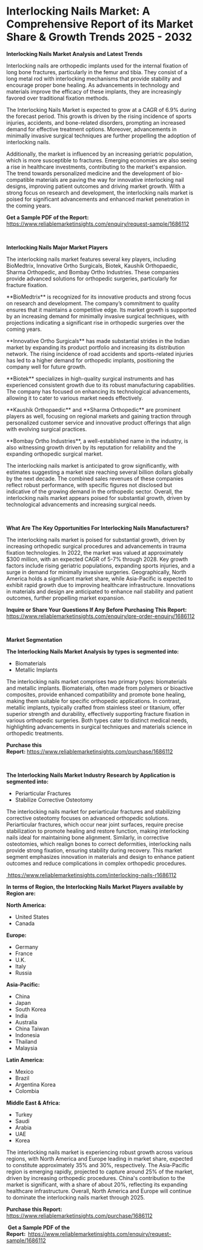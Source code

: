 <p><h1>Interlocking Nails Market: A Comprehensive Report of its Market Share & Growth Trends 2025 - 2032</h1></p><p><strong>Interlocking Nails Market Analysis and Latest Trends</strong></p>
<p><p>Interlocking nails are orthopedic implants used for the internal fixation of long bone fractures, particularly in the femur and tibia. They consist of a long metal rod with interlocking mechanisms that provide stability and encourage proper bone healing. As advancements in technology and materials improve the efficacy of these implants, they are increasingly favored over traditional fixation methods.</p><p>The Interlocking Nails Market is expected to grow at a CAGR of 6.9% during the forecast period. This growth is driven by the rising incidence of sports injuries, accidents, and bone-related disorders, prompting an increased demand for effective treatment options. Moreover, advancements in minimally invasive surgical techniques are further propelling the adoption of interlocking nails.</p><p>Additionally, the market is influenced by an increasing geriatric population, which is more susceptible to fractures. Emerging economies are also seeing a rise in healthcare investments, contributing to the market's expansion. The trend towards personalized medicine and the development of bio-compatible materials are paving the way for innovative interlocking nail designs, improving patient outcomes and driving market growth. With a strong focus on research and development, the interlocking nails market is poised for significant advancements and enhanced market penetration in the coming years.</p></p>
<p><strong>Get a Sample PDF of the Report:&nbsp;</strong> <a href="https://www.reliablemarketinsights.com/enquiry/request-sample/1686112?utm_campaign=1558&utm_medium=2&utm_source=Github&utm_content=ia&utm_term=13042025&utm_id=interlocking-nails">https://www.reliablemarketinsights.com/enquiry/request-sample/1686112</a></p>
<p>&nbsp;</p>
<p><strong>Interlocking Nails Major Market Players</strong></p>
<p><p>The interlocking nails market features several key players, including BioMedtrix, Innovative Ortho Surgicals, Biotek, Kaushik Orthopaedic, Sharma Orthopedic, and Bombay Ortho Industries. These companies provide advanced solutions for orthopedic surgeries, particularly for fracture fixation.</p><p>**BioMedtrix** is recognized for its innovative products and strong focus on research and development. The company’s commitment to quality ensures that it maintains a competitive edge. Its market growth is supported by an increasing demand for minimally invasive surgical techniques, with projections indicating a significant rise in orthopedic surgeries over the coming years.</p><p>**Innovative Ortho Surgicals** has made substantial strides in the Indian market by expanding its product portfolio and increasing its distribution network. The rising incidence of road accidents and sports-related injuries has led to a higher demand for orthopedic implants, positioning the company well for future growth.</p><p>**Biotek** specializes in high-quality surgical instruments and has experienced consistent growth due to its robust manufacturing capabilities. The company has focused on enhancing its technological advancements, allowing it to cater to various market needs effectively.</p><p>**Kaushik Orthopaedic** and **Sharma Orthopedic** are prominent players as well, focusing on regional markets and gaining traction through personalized customer service and innovative product offerings that align with evolving surgical practices.</p><p>**Bombay Ortho Industries**, a well-established name in the industry, is also witnessing growth driven by its reputation for reliability and the expanding orthopedic surgical market. </p><p>The interlocking nails market is anticipated to grow significantly, with estimates suggesting a market size reaching several billion dollars globally by the next decade. The combined sales revenues of these companies reflect robust performance, with specific figures not disclosed but indicative of the growing demand in the orthopedic sector. Overall, the interlocking nails market appears poised for substantial growth, driven by technological advancements and increasing surgical needs.</p></p>
<p>&nbsp;</p>
<p><strong>What Are The Key Opportunities For Interlocking Nails Manufacturers?</strong></p>
<p><p>The interlocking nails market is poised for substantial growth, driven by increasing orthopedic surgical procedures and advancements in trauma fixation technologies. In 2022, the market was valued at approximately $300 million, with an expected CAGR of 5-7% through 2028. Key growth factors include rising geriatric populations, expanding sports injuries, and a surge in demand for minimally invasive surgeries. Geographically, North America holds a significant market share, while Asia-Pacific is expected to exhibit rapid growth due to improving healthcare infrastructure. Innovations in materials and design are anticipated to enhance nail stability and patient outcomes, further propelling market expansion.</p></p>
<p><strong>Inquire or Share Your Questions If Any Before Purchasing This Report:</strong> <a href="https://www.reliablemarketinsights.com/enquiry/pre-order-enquiry/1686112?utm_campaign=1558&utm_medium=2&utm_source=Github&utm_content=ia&utm_term=13042025&utm_id=interlocking-nails">https://www.reliablemarketinsights.com/enquiry/pre-order-enquiry/1686112</a></p>
<p>&nbsp;</p>
<p><strong>Market Segmentation</strong></p>
<p><strong>The Interlocking Nails Market Analysis by types is segmented into:</strong></p>
<p><ul><li>Biomaterials</li><li>Metallic Implants</li></ul></p>
<p><p>The interlocking nails market comprises two primary types: biomaterials and metallic implants. Biomaterials, often made from polymers or bioactive composites, provide enhanced compatibility and promote bone healing, making them suitable for specific orthopedic applications. In contrast, metallic implants, typically crafted from stainless steel or titanium, offer superior strength and durability, effectively supporting fracture fixation in various orthopedic surgeries. Both types cater to distinct medical needs, highlighting advancements in surgical techniques and materials science in orthopedic treatments.</p></p>
<p><strong>Purchase this Report:&nbsp;</strong><a href="https://www.reliablemarketinsights.com/purchase/1686112?utm_campaign=1558&utm_medium=2&utm_source=Github&utm_content=ia&utm_term=13042025&utm_id=interlocking-nails">https://www.reliablemarketinsights.com/purchase/1686112</a></p>
<p>&nbsp;</p>
<p><strong>The Interlocking Nails Market Industry Research by Application is segmented into:</strong></p>
<p><ul><li>Periarticular Fractures</li><li>Stabilize Corrective Osteotomy</li></ul></p>
<p><p>The interlocking nails market for periarticular fractures and stabilizing corrective osteotomy focuses on advanced orthopedic solutions. Periarticular fractures, which occur near joint surfaces, require precise stabilization to promote healing and restore function, making interlocking nails ideal for maintaining bone alignment. Similarly, in corrective osteotomies, which realign bones to correct deformities, interlocking nails provide strong fixation, ensuring stability during recovery. This market segment emphasizes innovation in materials and design to enhance patient outcomes and reduce complications in complex orthopedic procedures.</p></p>
<p><a href="https://www.reliablemarketinsights.com/interlocking-nails-r1686112?utm_campaign=1558&utm_medium=2&utm_source=Github&utm_content=ia&utm_term=13042025&utm_id=interlocking-nails">&nbsp;https://www.reliablemarketinsights.com/interlocking-nails-r1686112</a></p>
<p><strong>In terms of Region, the Interlocking Nails Market Players available by Region are:</strong></p>
<p>
    <p> <strong> North America: </strong>
        <ul>
            <li>United States</li>
            <li>Canada</li>
        </ul>
        </p> 
    <p> <strong> Europe: </strong>
        <ul>
            <li>Germany</li>
            <li>France</li>
            <li>U.K.</li>
            <li>Italy</li>
            <li>Russia</li>
        </ul>
        </p> 
    <p> <strong> Asia-Pacific: </strong>
        <ul>
            <li>China</li>
            <li>Japan</li>
            <li>South Korea</li>
            <li>India</li>
            <li>Australia</li>
            <li>China Taiwan</li>
            <li>Indonesia</li>
            <li>Thailand</li>
            <li>Malaysia</li>
        </ul>
        </p> 
    <p> <strong> Latin America: </strong>
        <ul>
            <li>Mexico</li>
            <li>Brazil</li>
            <li>Argentina Korea</li>
            <li>Colombia</li>
        </ul>
        </p> 
    <p> <strong> Middle East & Africa: </strong>
        <ul>
            <li>Turkey</li>
            <li>Saudi</li>
            <li>Arabia</li>
            <li>UAE</li>
            <li>Korea</li>
        </ul>
    </p>
    </p>
<p><p>The interlocking nails market is experiencing robust growth across various regions, with North America and Europe leading in market share, expected to constitute approximately 35% and 30%, respectively. The Asia-Pacific region is emerging rapidly, projected to capture around 25% of the market, driven by increasing orthopedic procedures. China's contribution to the market is significant, with a share of about 20%, reflecting its expanding healthcare infrastructure. Overall, North America and Europe will continue to dominate the interlocking nails market through 2025.</p></p>
<p><strong>Purchase this Report: </strong><a href="https://www.reliablemarketinsights.com/purchase/1686112?utm_campaign=1558&utm_medium=2&utm_source=Github&utm_content=ia&utm_term=13042025&utm_id=interlocking-nails">https://www.reliablemarketinsights.com/purchase/1686112</a></p>
<p>&nbsp;<strong>Get a Sample PDF of the Report:&nbsp;&nbsp;</strong><a href="https://www.reliablemarketinsights.com/enquiry/request-sample/1686112?utm_campaign=1558&utm_medium=2&utm_source=Github&utm_content=ia&utm_term=13042025&utm_id=interlocking-nails">https://www.reliablemarketinsights.com/enquiry/request-sample/1686112</a></p>
<p><strong></strong></p>
<p><p></p><p></p><p></p></p>